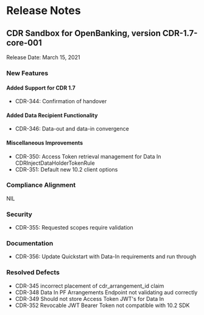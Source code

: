 # Release Notes

## CDR Sandbox for OpenBanking, version CDR-1.7-core-001

Release Date: March 15, 2021

### New Features

#### Added Support for CDR 1.7 
- CDR-344: Confirmation of handover

#### Added Data Recipient Functionality
- CDR-346: Data-out and data-in convergence

#### Miscellaneous Improvements
- CDR-350:	Access Token retrieval management for Data In CDRInjectDataHolderTokenRule
- CDR-351:	Default new 10.2 client options


### Compliance Alignment
NIL

### Security

- CDR-355:	Requested scopes require validation

### Documentation
- CDR-356: Update Quickstart with Data-In requirements and run through


### Resolved Defects
- CDR-345	incorrect placement of cdr_arrangement_id claim
- CDR-348	Data In PF Arrangements Endpoint not validating aud correctly
- CDR-349	Should not store Access Token JWT's for Data In
- CDR-352	Revocable JWT Bearer Token not compatible with 10.2 SDK



